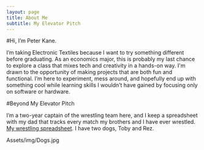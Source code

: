 ```yaml
---
layout: page
title: About Me
subtitle: My Elevator Pitch
---
```


#Hi, I’m Peter Kane. 

I’m taking Electronic Textiles because I want to try something different before graduating. As an economics major, this is probably my last chance to explore a class that mixes tech and creativity in a hands-on way. I'm drawn to the opportunity of making projects that are both fun and functional. I’m here to experiment, mess around, and hopefully end up with something cool while learning skills I wouldn’t have gained by focusing only on software or hardware.


#Beyond My Elevator Pitch

I’m a two-year captain of the wrestling team here, and I keep a spreadsheet with my dad that tracks every match my brothers and I have ever wrestled. [My wrestling spreadsheet](https://docs.google.com/spreadsheets/d/1O9dkCqh265QQ2rqxXeu3DNuI5r32dp8T/edit?usp=sharing&ouid=112398599423921904595&rtpof=true&sd=true). I have two dogs, Toby and Rez. 

Assets/img/Dogs.jpg 
